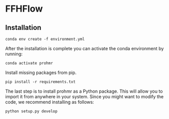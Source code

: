 # FFHFlow

## Installation

```
conda env create -f environment.yml
```

After the installation is complete you can activate the conda environment by running:
```
conda activate prohmr
```
Install missing packages from pip.
```
pip install -r requirements.txt
```

The last step is to install prohmr as a Python package. This will allow you to import it from anywhere in your system.
Since you might want to modify the code, we recommend installing as follows:
```
python setup.py develop
```
